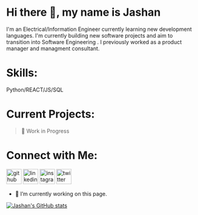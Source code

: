 # Hi there 👋, my name is Jashan

I'm an Electrical/Information Engineer currently learning new development languages. I'm currently building new software projects and aim to transition into Software Engineering . I previously worked as a product manager and managment consultant.

# **Skills:**

Python/REACT/JS/SQL 

# **Current Projects:**

 > 🔨  Work in Progress

# **Connect with Me:**

[<img src='https://cdn.jsdelivr.net/npm/simple-icons@3.0.1/icons/github.svg' alt='github' height='40'>](https://github.com/jpatel-maker)  [<img src='https://cdn.jsdelivr.net/npm/simple-icons@3.0.1/icons/linkedin.svg' alt='linkedin' height='40'>](https://www.linkedin.com/in/jashan-patel/)  [<img src='https://cdn.jsdelivr.net/npm/simple-icons@3.0.1/icons/instagram.svg' alt='instagram' height='40'>](https://www.instagram.com/jashan_original/)  [<img src='https://cdn.jsdelivr.net/npm/simple-icons@3.0.1/icons/twitter.svg' alt='twitter' height='40'>](https://twitter.com/@jashan_original) 


- 🔭 I’m currently working on this page. 



[![Jashan's GitHub stats](https://github-readme-stats.vercel.app/api?username=jpatel-maker)](https://github.com/anuraghazra/github-readme-stats)
